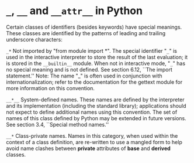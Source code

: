
# `_`, `__` and `__attr__` in Python

Certain classes of identifiers (besides keywords) have special meanings. These classes are identified by the patterns of leading and trailing underscore characters:

`_*`
Not imported by "from module import *". The special identifier "`_`" is used in the interactive interpreter to store the result of the last evaluation; it is stored in the `__builtin__` module. When not in interactive mode, "`_`" has no special meaning and is not defined. See section 6.12, ``The import statement.''
Note: The name "_" is often used in conjunction with internationalization; refer to the documentation for the gettext module for more information on this convention.

`__*__`
System-defined names. These names are defined by the interpreter and its implementation (including the standard library); applications should not expect to define additional names using this convention. The set of names of this class defined by Python may be extended in future versions. See section 3.4, ``Special method names.''

`__*`
Class-private names. Names in this category, when used within the context of a class definition, are re-written to use a mangled form to help avoid name clashes between **private** attributes of **base** and **derived** classes.
